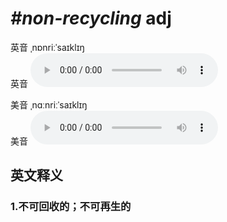 # ***\#non-recycling*** adj
英音 ˌnɒnriːˈsaɪklɪŋ  
英音
<audio src="./media/non-recycling1_AAC.aac" controls="controls"></audio>

美音 ˌnɑːnriːˈsaɪklɪŋ  
美音
<audio src="./media/non-recycling2_AAC.aac" controls="controls"></audio>



  

英文释义
---
### 1.**不可回收的；不可再生的**  


